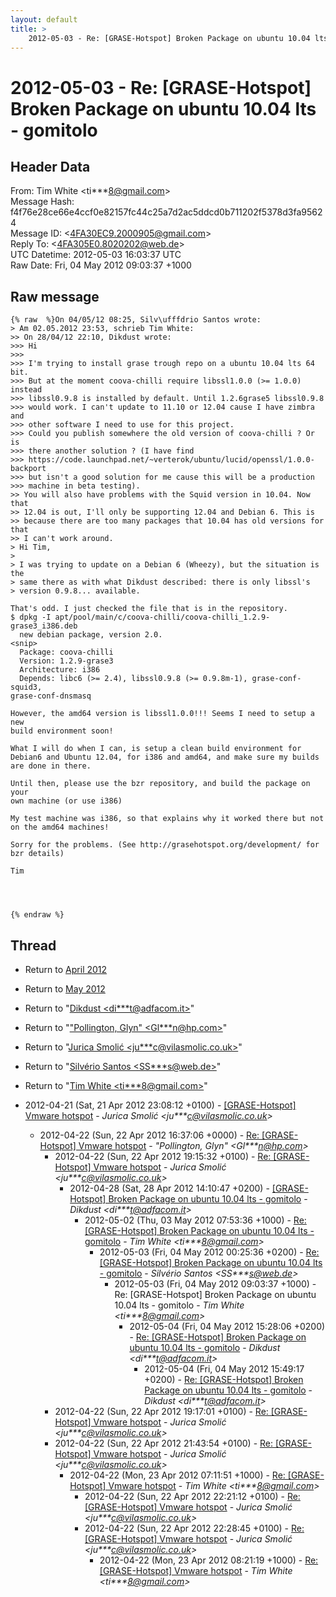 ```yaml
---
layout: default
title: >
    2012-05-03 - Re: [GRASE-Hotspot] Broken Package on ubuntu 10.04 lts - gomitolo
---
```


# 2012-05-03 - Re: [GRASE-Hotspot] Broken Package on ubuntu 10.04 lts - gomitolo

## Header Data

From: Tim White \<ti***8@gmail.com\><br>
Message Hash: f4f76e28ce66e4ccf0e82157fc44c25a7d2ac5ddcd0b711202f5378d3fa95624<br>
Message ID: \<4FA30EC9.2000905@gmail.com\><br>
Reply To: \<4FA305E0.8020202@web.de\><br>
UTC Datetime: 2012-05-03 16:03:37 UTC<br>
Raw Date: Fri, 04 May 2012 09:03:37 +1000<br>

## Raw message

```
{% raw  %}On 04/05/12 08:25, Silv\ufffdrio Santos wrote:
> Am 02.05.2012 23:53, schrieb Tim White:
>> On 28/04/12 22:10, Dikdust wrote:
>>> Hi
>>>
>>> I'm trying to install grase trough repo on a ubuntu 10.04 lts 64 bit.
>>> But at the moment coova-chilli require libssl1.0.0 (>= 1.0.0) instead
>>> libssl0.9.8 is installed by default. Until 1.2.6grase5 libssl0.9.8
>>> would work. I can't update to 11.10 or 12.04 cause I have zimbra and
>>> other software I need to use for this project.
>>> Could you publish somewhere the old version of coova-chilli ? Or is
>>> there another solution ? (I have find
>>> https://code.launchpad.net/~verterok/ubuntu/lucid/openssl/1.0.0-backport
>>> but isn't a good solution for me cause this will be a production
>>> machine in beta testing).
>> You will also have problems with the Squid version in 10.04. Now that
>> 12.04 is out, I'll only be supporting 12.04 and Debian 6. This is
>> because there are too many packages that 10.04 has old versions for that
>> I can't work around.
> Hi Tim,
>
> I was trying to update on a Debian 6 (Wheezy), but the situation is the
> same there as with what Dikdust described: there is only libssl's
> version 0.9.8... available.

That's odd. I just checked the file that is in the repository.
$ dpkg -I apt/pool/main/c/coova-chilli/coova-chilli_1.2.9-grase3_i386.deb
  new debian package, version 2.0.
<snip>
  Package: coova-chilli
  Version: 1.2.9-grase3
  Architecture: i386
  Depends: libc6 (>= 2.4), libssl0.9.8 (>= 0.9.8m-1), grase-conf-squid3, 
grase-conf-dnsmasq

However, the amd64 version is libssl1.0.0!!! Seems I need to setup a new 
build environment soon!

What I will do when I can, is setup a clean build environment for 
Debian6 and Ubuntu 12.04, for i386 and amd64, and make sure my builds 
are done in there.

Until then, please use the bzr repository, and build the package on your 
own machine (or use i386)

My test machine was i386, so that explains why it worked there but not 
on the amd64 machines!

Sorry for the problems. (See http://grasehotspot.org/development/ for 
bzr details)

Tim




{% endraw %}
```

## Thread

+ Return to [April 2012](/archive/2012/04)
+ Return to [May 2012](/archive/2012/05)

+ Return to "[Dikdust <di***t<span>@</span>adfacom.it>](/authors/di___t_at_adfacom_it)"
+ Return to "["Pollington, Glyn" <Gl***n<span>@</span>hp.com>](/authors/gl___n_at_hp_com)"
+ Return to "[Jurica Smolić <ju***c<span>@</span>vilasmolic.co.uk>](/authors/ju___c_at_vilasmolic_co_uk)"
+ Return to "[Silvério Santos <SS***s<span>@</span>web.de>](/authors/ss___s_at_web_de)"
+ Return to "[Tim White <ti***8<span>@</span>gmail.com>](/authors/ti___8_at_gmail_com)"

+ 2012-04-21 (Sat, 21 Apr 2012 23:08:12 +0100) - [[GRASE-Hotspot] Vmware hotspot](/archive/2012/04/752102cdbbbcef4e39d5ef160ff9243e2727a6842f7f4f36762078c194988783) - _Jurica Smolić \<ju***c@vilasmolic.co.uk\>_
  + 2012-04-22 (Sun, 22 Apr 2012 16:37:06 +0000) - [Re: [GRASE-Hotspot] Vmware hotspot](/archive/2012/04/b121bfaee5419921cfb3c892d27fe69128578fd70b9f1705a2ae51c8efb2bd56) - _"Pollington, Glyn" \<Gl***n@hp.com\>_
    + 2012-04-22 (Sun, 22 Apr 2012 19:15:32 +0100) - [Re: [GRASE-Hotspot] Vmware hotspot](/archive/2012/04/111ddfafb68a782a87f64d5a5570df07e8a03e791fb8f735ac756e346ef6e75e) - _Jurica Smolić \<ju***c@vilasmolic.co.uk\>_
      + 2012-04-28 (Sat, 28 Apr 2012 14:10:47 +0200) - [[GRASE-Hotspot]  Broken Package on ubuntu 10.04 lts - gomitolo](/archive/2012/04/dbd5d7df131644a9e035c428b60c04b465fe3f5d5535ca1446156bf197535158) - _Dikdust \<di***t@adfacom.it\>_
        + 2012-05-02 (Thu, 03 May 2012 07:53:36 +1000) - [Re: [GRASE-Hotspot] Broken Package on ubuntu 10.04 lts - gomitolo](/archive/2012/05/e20beaa73b5630ad507b26f7b885992d1bbc1599e8dd9e2d8a5377e25be3c2c5) - _Tim White \<ti***8@gmail.com\>_
          + 2012-05-03 (Fri, 04 May 2012 00:25:36 +0200) - [Re: [GRASE-Hotspot] Broken Package on ubuntu 10.04 lts - gomitolo](/archive/2012/05/d86aa27e29abfd78e99a439ff6e97b31c1cdb9c1ee9eb51c12278405e9b46f81) - _Silvério Santos \<SS***s@web.de\>_
            + 2012-05-03 (Fri, 04 May 2012 09:03:37 +1000) - Re: [GRASE-Hotspot] Broken Package on ubuntu 10.04 lts - gomitolo - _Tim White \<ti***8@gmail.com\>_
              + 2012-05-04 (Fri, 04 May 2012 15:28:06 +0200) - [Re: [GRASE-Hotspot] Broken Package on ubuntu 10.04 lts - gomitolo](/archive/2012/05/3638408e8a765b991621c9d6ccf3d23dde5bdadbe19a8520c4eed7dd6c84f39b) - _Dikdust \<di***t@adfacom.it\>_
                + 2012-05-04 (Fri, 04 May 2012 15:49:17 +0200) - [Re: [GRASE-Hotspot] Broken Package on ubuntu 10.04 lts - gomitolo](/archive/2012/05/7214fbe33b7398e8821f61fd870c7665ba804a3a02aa20ce5df57978c85a016c) - _Dikdust \<di***t@adfacom.it\>_
    + 2012-04-22 (Sun, 22 Apr 2012 19:17:01 +0100) - [Re: [GRASE-Hotspot] Vmware hotspot](/archive/2012/04/ade0650426ed3ae3e12690288659291939331534420d61271af08fd7e3c00b05) - _Jurica Smolić \<ju***c@vilasmolic.co.uk\>_
    + 2012-04-22 (Sun, 22 Apr 2012 21:43:54 +0100) - [Re: [GRASE-Hotspot] Vmware hotspot](/archive/2012/04/d15a2a6cdf56e1ce5d72f52105e07a2b0f45b5c65413bee0925981a9424b71da) - _Jurica Smolić \<ju***c@vilasmolic.co.uk\>_
      + 2012-04-22 (Mon, 23 Apr 2012 07:11:51 +1000) - [Re: [GRASE-Hotspot] Vmware hotspot](/archive/2012/04/e33bb125e19093b5d4cc8e00c71baaf13056d62d741f2dc1d3e7702bbbf95a9c) - _Tim White \<ti***8@gmail.com\>_
        + 2012-04-22 (Sun, 22 Apr 2012 22:21:12 +0100) - [Re: [GRASE-Hotspot] Vmware hotspot](/archive/2012/04/4ac9d3825659da18831355fd343445e9be545e57cbc93904e366dc1b91f13ff1) - _Jurica Smolić \<ju***c@vilasmolic.co.uk\>_
        + 2012-04-22 (Sun, 22 Apr 2012 22:28:45 +0100) - [Re: [GRASE-Hotspot] Vmware hotspot](/archive/2012/04/63b848800913ee1755e9f690f0be7f214ea9da4131a0862df02f9a8d71a986ba) - _Jurica Smolić \<ju***c@vilasmolic.co.uk\>_
          + 2012-04-22 (Mon, 23 Apr 2012 08:21:19 +1000) - [Re: [GRASE-Hotspot] Vmware hotspot](/archive/2012/04/0413e9d93bf33806639364137920fc77e792ebeb8b2e09dc36b245100c23c681) - _Tim White \<ti***8@gmail.com\>_

